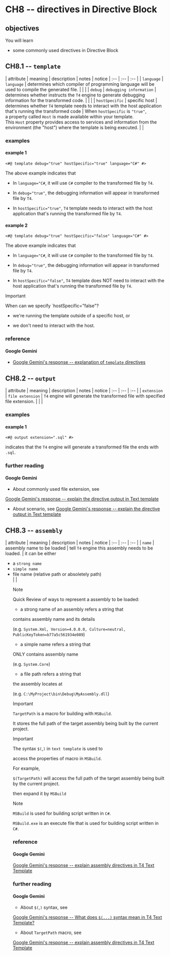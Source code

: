# CH8 -- directives in Directive Block
## objectives
You will learn

+ some commonly used directives in Directive Block

## CH8.1 -- `template`

| attribute | meaning | description | notes | notice
| :-- | :-- | :-- |
| `language` | `language` | determines which compiler of programming language will be used to compile the generated file. | | |
| `debug` | `debugging information` | determines whether instructs the `T4` engine to generate debugging information for the transformed code. | | |
| `hostSpecific` | specific host | determines whether `T4` template needs to interact with the host application that's running the transformed code | When `hostSpecific` is `"true"`,<br> a property called `Host` is made available within your template.<br> This `Host` property provides access to services and information from the environment (the "host") where the template is being executed. | |

### examples
#### example 1

```
<#@ template debug="true" hostSpecific="true" language="C#" #>
```

The above example indicates that

+ In `language="C#`, it will use `C#` compiler to the transformed file by `T4`.

+ In `debug="true"`, the debugging information will appear in transformed file by `T4`.

+ In `hostSpecific="true"`, `T4` template needs to interact with the host application that's running the transformed file by `T4`.

#### example 2

```
<#@ template debug="true" hostSpecific="false" language="C#" #>
```

The above example indicates that

+ In `language="C#`, it will use `C#` compiler to the transformed file by `T4`.

+ In `debug="true"`, the debugging information will appear in transformed file by `T4`.

+ In `hostSpecific="false"`, `T4` template does NOT need to interact with the host application that's running the transformed file by `T4`.

> [!IMPORTANT]
> When can we specify `hostSpecific="false"?
> 
> + we're running the template outside of a specific host, or 
>
> + we don't need to interact with the host.

### reference
#### Google Gemini
+ [Google Gemini's response -- explanation of `template` directives](https://g.co/gemini/share/5f8d85545c07)

## CH8.2 -- `output`

| attribute | meaning | description | notes | notice
| :-- | :-- | :-- |
| `extension` | `file extension` | `T4` engine will generate the transformed file with specified file extension. | | |

### examples
#### example 1

```
<#@ output extension=".sql" #>
```

indicates that the `T4` engine will generate a transformed file the ends with `.sql`.

### further reading
#### Google Gemini
+ About commonly used file extension, see

[Google Gemini's response -- explain the directive output in Text template](https://g.co/gemini/share/51232635d567)

+ About scenario, see [Google Gemini's response -- explain the directive output in Text template](https://g.co/gemini/share/51232635d567)

## CH8.3 -- `assembly`

| attribute | meaning | description | notes | notice
| :-- | :-- | :-- |
| `name` | assembly name to be loaded | tell `T4` engine this assembly needs to be loaded. | it can be either <ul><li>a `strong name`</li><li>`simple name`</li><li>file name (relative path or absoletely path)</li>| |

> [!NOTE]
> Quick Review of ways to represent a assembly to be loaded:
>
> + a strong name of an assembly refers a string that 
>
> contains assembly name and its details 
>
> (e.g. `System.Xml, Version=4.0.0.0, Culture=neutral, PublicKeyToken=b77a5c561934e089`)
>
> + a simple name refers a string that 
>
> ONLY contains assembly name
> 
> (e.g. `System.Core`)
>
> + a file path refers a string that 
>
> the assembly locates at
>
> (e.g. `C:\MyProject\bin\Debug\MyAssembly.dll`)

> [!IMPORTANT]
> `TargetPath` is a macro for building with `MSBuild`.
>
> It stores the full path of the target assembly being built by the current project.

> [!IMPORTANT]
> The syntax `$(`,`)` in `text template` is used to
> 
> access the properties of macro in `MSBuild`.
> 
> For example,
>
> `$(TargetPath)` will access the full path of the target assembly being built by the current project.
>
> then expand it by `MSBuild`


> [!NOTE]
> `MSBuild` is used for building script written in `C#`.
>
> `MSBuild.exe` is an execute file that is used for building script written in `C#`.

### reference
#### Google Gemini

[Google Gemini's response -- explain assembly directives in T4 Text Template](https://g.co/gemini/share/b686527ffc6f)

### further reading
#### Google Gemini

+ About `$(`,`)` syntax, see 

[Google Gemini's response -- What does `$(...)` syntax mean in T4 Text Template?](https://g.co/gemini/share/656934648874)

+ About `TargetPath` macro, see

[Google Gemini's response -- explain assembly directives in T4 Text Template](https://g.co/gemini/share/b686527ffc6f)

##
